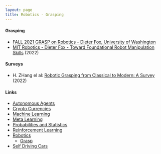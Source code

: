 ```yaml
---
layout: page
title: Robotics - Grasping
---
```


#### Grasping
* [FALL 2021 GRASP on Robotics - Dieter Fox, University of Washington](https://www.youtube.com/watch?v=nOi5qp4BMyg)
* [MIT Robotics - Dieter Fox - Toward Foundational Robot Manipulation Skills](https://www.youtube.com/watch?v=nOi5qp4BMyg) (2022)

#### Surveys
* H. ZHang el al: [Robotic Grasping from Classical to Modern: A Survey](https://arxiv.org/pdf/2202.03631.pdf) (2022)


#### Links
* [Autonomous Agents](/autonomous_agents)
* [Crypto Currencies](/crypto_currencies)
* [Machine Learning](/machine_learning)
* [Meta Learning](/meta_learning)
* [Probabilities and Statistics](/probabilities_and_statistics)
* [Reinforcement Learning](/reinforcement_learning)
* [Robotics](/robotics)
  * [Grasp](/robotics/grasp)
* [Self Driving Cars](/self_driving_cars)
